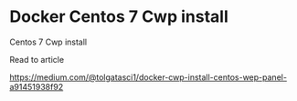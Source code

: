 # Docker Centos 7 Cwp install
Centos 7 Cwp install

Read to article

https://medium.com/@tolgatasci1/docker-cwp-install-centos-wep-panel-a91451938f92
